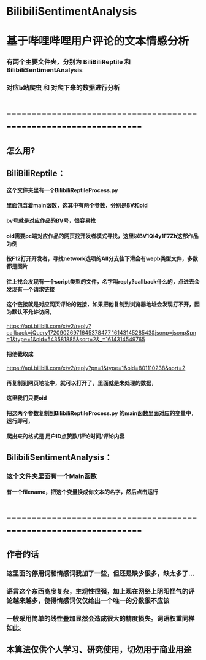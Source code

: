 # BilibiliSentimentAnalysis
# 基于哔哩哔哩用户评论的文本情感分析

### 有两个主要文件夹，分别为 BiliBiliReptile 和 BilibiliSentimentAnalysis
### 对应b站爬虫 和 对爬下来的数据进行分析
# -----------------------------------------------------------------
## 怎么用?
## BiliBiliReptile：
#### 这个文件夹里有一个BilibiliReptileProcess.py
#### 里面包含着main函数，这其中有两个参数，分别是BV和oid
#### bv号就是对应作品的BV号，很容易找
#### oid需要pc端对应作品的网页找开发者模式寻找，这里以BV1Qi4y1F7Zh这部作品为例
#### 按F12打开开发者，寻找network选项的All分支往下滑会有wepb类型文件，多数都是图片
#### 往上找会发现有一个script类型的文件，名字叫reply?callback什么的，点进去会发现有一个请求链接
#### 这个链接就是对应网页评论的链接，如果把他复制到浏览器地址会发现打不开，因为默认不允许访问，
  https://api.bilibili.com/x/v2/reply?callback=jQuery17209026971645378477_1614314528543&jsonp=jsonp&pn=1&type=1&oid=543581885&sort=2&_=1614314549765
#### 把他截取成
  https://api.bilibili.com/x/v2/reply?pn=1&type=1&oid=801110238&sort=2
#### 再复制到网页地址中，就可以打开了，里面就是未处理的数据，
#### 这里我们只要oid
#### 把这两个参数复制到BilibiliReptileProcess.py 的main函数里面对应的变量中，运行即可，
#### 爬出来的格式是 用户ID点赞数/评论时间/评论内容

## BilibiliSentimentAnalysis：
### 这个文件夹里面有一个Main函数
#### 有一个filename，把这个变量换成你文本的名字，然后点击运行
# -----------------------------------------------------------------
## 作者的话
### 这里面的停用词和情感词我加了一些，但还是缺少很多，缺太多了...
### 语言这个东西高度复杂，主观性很强，加上现在网络上阴阳怪气的评论越来越多，使得情感词仅仅给出一个唯一的分数很不应该
### 一般采用简单的线性叠加显然会造成很大的精度损失。词语权重同样如此。
## 本算法仅供个人学习、研究使用，切勿用于商业用途
